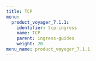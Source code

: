 ```yaml
---
title: TCP
menu:
  product_voyager_7.1.1:
    identifier: tcp-ingress
    name: TCP
    parent: ingress-guides
    weight: 20
menu_name: product_voyager_7.1.1
---
```

